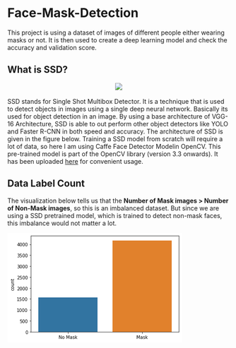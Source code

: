 # Face-Mask-Detection
This project is using a dataset of images of different people either wearing masks or not. It is then used to create a deep learning model and check the accuracy and validation score.

## What is SSD?

<p align="center">
<img src="https://www.researchgate.net/profile/Adam_Nowosielski/publication/332948824/figure/fig5/AS:767146284036100@1559913335810/The-model-of-Single-Shot-MultiBox-Detector-SSD-25.ppm"></img>
</p>

SSD stands for Single Shot Multibox Detector. It is a technique that is used to detect objects in images using a single deep neural network. Basically its used for object detection in an image. By using a base architecture of VGG-16 Architecture, SSD is able to out perform other object detectors like YOLO and Faster R-CNN in both speed and accuracy. The architecture of SSD is given in the figure below. Training a SSD model from scratch will require a lot of data, so here I am using Caffe Face Detector Modelin OpenCV. This pre-trained model is part of the OpenCV library (version 3.3 onwards). It has been uploaded [here](https://github.com/asad-mahmood/Face-Mask-Detection/tree/main/caffe-face-detector-opencv-pretrained-model) for convenient usage.

## Data Label Count

The visualization below tells us that the **Number of Mask images > Number of Non-Mask images**, so this is an imbalanced dataset. But since we are using a SSD pretrained model, which is trained to detect non-mask faces, this imbalance would not matter a lot.

![Image](https://github.com/asad-mahmood/Face-Mask-Detection/blob/main/Label%20Count.png)
